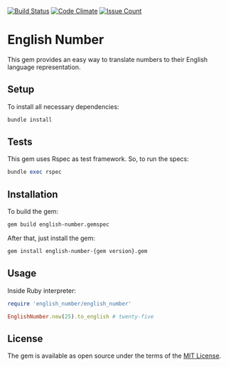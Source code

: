 [![Build Status](https://travis-ci.org/CodeChalenges/english-numbers.svg?branch=master)](https://travis-ci.org/CodeChalenges/english-numbers)
[![Code Climate](https://codeclimate.com/github/CodeChalenges/english-numbers/badges/gpa.svg)](https://codeclimate.com/github/CodeChalenges/english-numbers)
[![Issue Count](https://codeclimate.com/github/CodeChalenges/english-numbers/badges/issue_count.svg)](https://codeclimate.com/github/CodeChalenges/english-numbers)

# English Number

This gem provides an easy way to translate numbers to their English language representation.

## Setup

To install all necessary dependencies:

```sh
bundle install
```

## Tests

This gem uses Rspec as test framework. So, to run the specs:

```ruby
bundle exec rspec
```

## Installation

To build the gem:

```sh
gem build english-number.gemspec
```

After that, just install the gem:

```sh
gem install english-number-{gem version}.gem
```

## Usage

Inside Ruby interpreter:

```ruby
require 'english_number/english_number'

EnglishNumber.new(25).to_english # twenty-five
```

## License

The gem is available as open source under the terms of the [MIT License](http://opensource.org/licenses/MIT).
